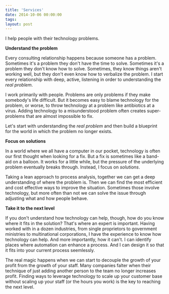 ```yaml
---
title: 'Services'
date: 2014-10-06 00:00:00 
tags: 
layout: post
---
```

I help people with their technology problems.

**Understand the problem**

Every consulting relationship happens because someone has a problem.  Sometimes it's a problem they don't have the time to solve.  Sometimes it's a problem they don't know how to solve.  Sometimes, they know things aren't working well, but they don't even know how to verbalize the problem.  I start every relationship with deep, active, listening in order to understanding the *real problem*.

I work primarily with people.  Problems are only problems if they make somebody's life difficult.  But it becomes easy to blame  technology for the problem, or worse, to throw technology at a problem like antibiotics at a virus.  Adding technology to a misunderstood problem often creates super-problems that are almost impossible to fix. 

Let's start with understanding the *real problem* and then build a blueprint for the world in which the problem no longer exists.

**Focus on solutions**

In a world where we all have a computer in our pocket, technology is often our first thought when looking for a fix.  But a fix is sometimes like a band-aid on a balloon.  It works for a little while, but the pressure of the underlying problem eventually breaks through.  Instead, I focus on *solutions*.

Taking a lean approach to process analysis, together we can get a deep understanding of where the problem is.  Then we can find the most efficient and cost effective ways to improve the situation.  Sometimes those involve technology, but more often than not we can solve the issue through adjusting what and how people behave.

**Take it to the next level**

If you don't understand how technology can help, though, how do you know where it fits in the solution?  That's where an expert is important.  Having worked with in a dozen industries, from single proprietors to government ministries to multinational corporations, I have the experience to know how technology can help.  And more importantly, how it can't.  I can identify places where automation can enhance a process.  And I can design it so that it fits into your current process seemlessly.

The real magic happens when we can start to decouple the growth of your profit from the growth of your staff.  Many companies falter when their technique of just adding another person to the team no longer increases profit. Finding ways to leverage technology to scale up your customer base without scaling up your staff (or the hours you work) is the key to reaching the next level.
